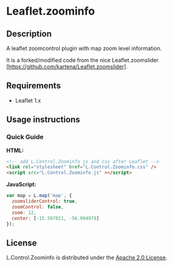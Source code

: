 # Leaflet.zoominfo

## Description
A leaflet zoomcontrol plugin with map zoom level information.

It is a forked/modified code from the nice Leaflet.zoomslider [https://github.com/kartena/Leaflet.zoomslider].

## Requirements

* Leaflet 1.x

## Usage instructions

### Quick Guide

**HTML:**

```html
<!-- add L.Control.Zoominfo js and css after Leaflet -->
<link rel="stylesheet" href="L.Control.Zoominfo.css" />
<script src="L.Control.Zoominfo.js" ></script>
```

**JavaScript:**

```javascript
var map = L.map('map', {
  zoomsliderControl: true,
  zoomControl: false,
  zoom: 12, 
  center: [-15.597821, -56.094979]
});
```

## License

L.Control.Zoominfo is distributed under the [Apache 2.0 License](http://choosealicense.com/licenses/apache-2.0/).
